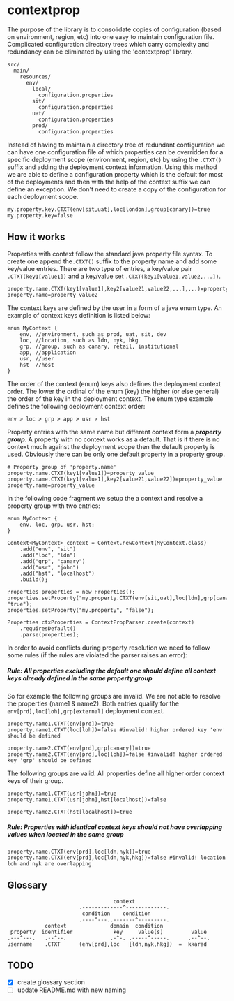 # contextprop

The purpose of the library is to consolidate copies of configuration (based on environment, region, etc) into one easy to maintain configuration file. Complicated configuration directory trees which carry complexity and redundancy can be eliminated by using the 'contextprop' library.

```
src/
  main/
    resources/
      env/
        local/
          configuration.properties
        sit/
          configuration.properties
        uat/
          configuration.properties
        prod/
          configuration.properties
```

Instead of having to maintain a directory tree of redundant configuration we can have one configuration file of which properties can be overridden for a specific deployment scope (environment, region, etc) by using the `.CTXT()` suffix and adding the deployment context information. Using this method we are able to define a configuration property which is the default for most of the deployments and then with the help of the context suffix we can define an exception. We don't need to create a copy of the configuration for each deployment scope.

```
my.property.key.CTXT(env[sit,uat],loc[london],group[canary])=true
my.property.key=false
```

## How it works

Properties with context follow the standard java property file syntax. To create one append the`.CTXT()` suffix to the property name and add some key/value entries. There are two type of entries, a key/value pair `.CTXT(key1[value1])` and a key/value set `.CTXT(key1[value1,value2,...])`.

```
property.name.CTXT(key1[value1],key2[value21,value22,...],...)=property_value1
property.name=property_value2
```

The context keys are defined by the user in a form of a java enum type. An example of context keys definition is listed below:

```
enum MyContext { 
    env, //environment, such as prod, uat, sit, dev
    loc, //location, such as ldn, nyk, hkg
    grp, //group, such as canary, retail, institutional
    app, //application
    usr, //user
    hst  //host
}
```

The order of the context (enum) keys also defines the deployment context order. The lower the ordinal of the enum (key) the higher (or else general) the order of the key in the deployment context. The enum type example defines the following deployment context order:

```
env > loc > grp > app > usr > hst
```

Property entries with the same name but different context form a **_property group_**. A property with no context works as a default. 
That is if there is no context much against the deployment scope then the default property is used. Obviously there can be only one
default property in a property group.

```
# Property group of 'property.name'
property.name.CTXT(key1[value1])=property_value
property.name.CTXT(key1[value1],key2[value21,value22])=property_value
property.name=property_value
```

In the following code fragment we setup the a context and resolve a property group with two entries:

```
enum MyContext {
    env, loc, grp, usr, hst;
}

Context<MyContext> context = Context.newContext(MyContext.class)
    .add("env", "sit")
    .add("loc", "ldn")
    .add("grp", "canary")
    .add("usr", "john")
    .add("hst", "localhost")
    .build();

Properties properties = new Properties();
properties.setProperty("my.property.CTXT(env[sit,uat],loc[ldn],grp[canary],hst[localhost],usr[john])", "true");
properties.setProperty("my.property", "false");

Properties ctxProperties = ContextPropParser.create(context)
    .requiresDefault()
    .parse(properties);
```

In order to avoid conflicts during property resolution we need to follow some rules (if the rules are violated the parser raises an error):

##### Rule: All properties excluding the default one should define all context keys already defined in the same property group

So for example the following groups are invalid. We are not able to resolve the properties (name1 & name2). Both entries qualify for the
`env[prd],loc[loh],grp[external]` deployment context.

```
property.name1.CTXT(env[prd])=true
property.name1.CTXT(loc[loh])=false #invalid! higher ordered key 'env' should be defined

property.name2.CTXT(env[prd],grp[canary])=true
property.name2.CTXT(env[prd],loc[loh])=false #invalid! higher ordered key 'grp' should be defined
```

The following groups are valid. All properties define all higher order context keys of their group.

```
property.name1.CTXT(usr[john])=true
property.name1.CTXT(usr[john],hst[localhost])=false

property.name2.CTXT(hst[localhost])=true
```

##### Rule: Properties with identical context keys should not have overlapping values when located in the same group

```
property.name.CTXT(env[prd],loc[ldn,nyk])=true
property.name.CTXT(env[prd],loc[ldn,nyk,hkg])=false #invalid! location loh and nyk are overlapping
```

## Glossary

```
                                  context
                       .-------------^-------------.
                        condition    condition
                       .----^---..-------^---------.
            context              domain  condition
 property  identifier             key     value(s)         value
.---^---.   .--^--.              .-^-. .-----^-----.      .--^--.
username    .CTXT      (env[prd],loc   [ldn,nyk,hkg])  =  kkarad
```

## TODO

- [x] create glossary section
- [ ] update README.md with new naming
